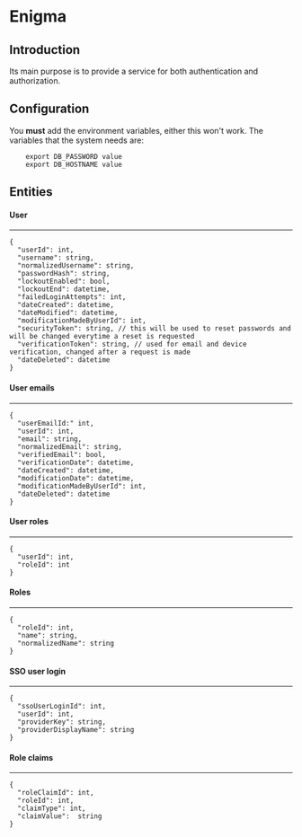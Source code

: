 # Enigma

## Introduction
Its main purpose is to provide a service for both authentication and authorization.

## Configuration
You **must** add the environment variables, either this won't work.
The variables that the system needs are:

```shell
    export DB_PASSWORD value
    export DB_HOSTNAME value
```

## Entities

#### User
***
```
{
  "userId": int,
  "username": string,
  "normalizedUsername": string,
  "passwordHash": string,
  "lockoutEnabled": bool,
  "lockoutEnd": datetime,
  "failedLoginAttempts": int,
  "dateCreated": datetime,
  "dateModified": datetime,
  "modificationMadeByUserId": int,
  "securityToken": string, // this will be used to reset passwords and will be changed everytime a reset is requested
  "verificationToken": string, // used for email and device verification, changed after a request is made
  "dateDeleted": datetime
}
```

#### User emails
***
```
{
  "userEmailId:" int,
  "userId": int,
  "email": string,
  "normalizedEmail": string,
  "verifiedEmail": bool,
  "verificationDate": datetime,
  "dateCreated": datetime,
  "modificationDate": datetime,
  "modificationMadeByUserId": int,
  "dateDeleted": datetime
}
```

#### User roles
***
```
{
  "userId": int,
  "roleId": int
}
```

#### Roles
***
```
{
  "roleId": int,
  "name": string,
  "normalizedName": string
}
```

#### SSO user login
***
```
{
  "ssoUserLoginId": int,
  "userId": int,
  "providerKey": string,
  "providerDisplayName": string
}
```

#### Role claims
***
```
{
  "roleClaimId": int,
  "roleId": int,
  "claimType": int,
  "claimValue":  string
}
```










